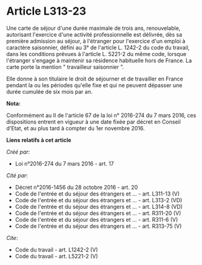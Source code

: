 # Article L313-23

Une carte de séjour d'une durée maximale de trois ans, renouvelable, autorisant l'exercice d'une activité professionnelle est
délivrée, dès sa première admission au séjour, à l'étranger pour l'exercice d'un emploi à caractère saisonnier, défini au 3°
de l'article L. 1242-2 du code du travail, dans les conditions prévues à l'article L. 5221-2 du même code, lorsque l'étranger
s'engage à maintenir sa résidence habituelle hors de France. La carte porte la mention " travailleur saisonnier ". 

Elle donne à son titulaire le droit de séjourner et de travailler en France pendant la ou les périodes qu'elle fixe et qui ne
peuvent dépasser une durée cumulée de six mois par an.

**Nota:**

Conformément au II de l'article 67 de la loi n° 2016-274 du 7 mars 2016, ces dispositions entrent en vigueur à une date fixée
par décret en Conseil d'Etat, et au plus tard à compter du 1er novembre 2016.

**Liens relatifs à cet article**

_Créé par_:

  - Loi n°2016-274 du 7 mars 2016 - art. 17

_Cité par_:

  - Décret n°2016-1456 du 28 octobre 2016 - art. 20
  - Code de l'entrée et du séjour des étrangers et ... - art. L311-13 (V)
  - Code de l'entrée et du séjour des étrangers et ... - art. L313-2 (VD)
  - Code de l'entrée et du séjour des étrangers et ... - art. L314-8 (VD)
  - Code de l'entrée et du séjour des étrangers et ... - art. R311-20 (V)
  - Code de l'entrée et du séjour des étrangers et ... - art. R311-6 (V)
  - Code de l'entrée et du séjour des étrangers et ... - art. R313-75 (V)

_Cite_:

  - Code du travail - art. L1242-2 (V)
  - Code du travail - art. L5221-2 (V)
